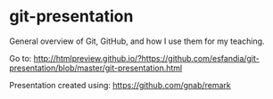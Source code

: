 git-presentation
================

General overview of Git, GitHub, and how I use them for my teaching.

Go to: http://htmlpreview.github.io/?https://github.com/esfandia/git-presentation/blob/master/git-presentation.html

Presentation created using: https://github.com/gnab/remark

